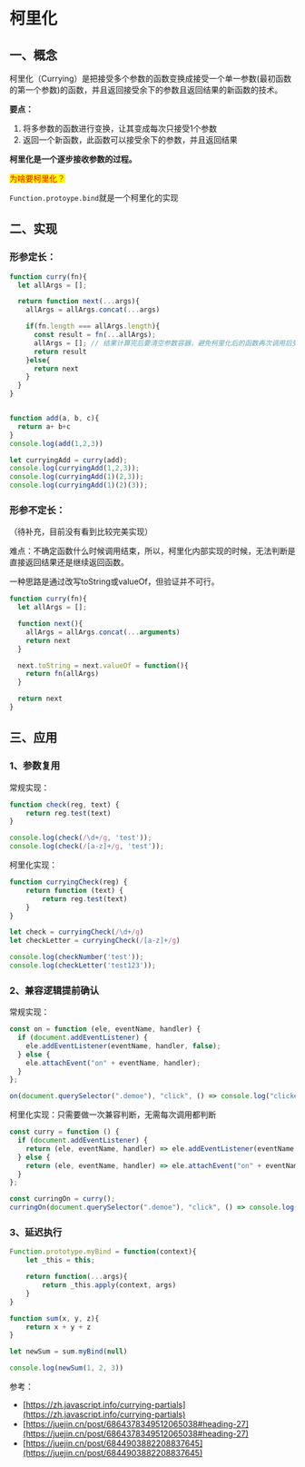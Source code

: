 # 柯里化

## &#x20;一、概念

柯里化（Currying）是把接受多个参数的函数变换成接受一个单一参数(最初函数的第一个参数)的函数，并且返回接受余下的参数且返回结果的新函数的技术。

**要点：**

1. 将多参数的函数进行变换，让其变成每次只接受1个参数
2. 返回一个新函数，此函数可以接受余下的参数，并且返回结果

**柯里化是一个逐步接收参数的过程。**



<mark style="color:red;">为啥要柯里化？</mark>

`Function.protoype.bind`就是一个柯里化的实现



## 二、实现

### 形参定长：

```javascript
function curry(fn){
  let allArgs = [];

  return function next(...args){
    allArgs = allArgs.concat(...args)

    if(fn.length === allArgs.length){
      const result = fn(...allArgs);
      allArgs = []; // 结果计算完后要清空参数容器，避免柯里化后的函数再次调用后受影响
      return result
    }else{
      return next
    }
  }
}


function add(a, b, c){
  return a+ b+c
}
console.log(add(1,2,3))

let curryingAdd = curry(add);
console.log(curryingAdd(1,2,3));
console.log(curryingAdd(1)(2,3));
console.log(curryingAdd(1)(2)(3));
```



### 形参不定长：

（待补充，目前没有看到比较完美实现）

难点：不确定函数什么时候调用结束，所以，柯里化内部实现的时候，无法判断是直接返回结果还是继续返回函数。

一种思路是通过改写toString或valueOf，但验证并不可行。

```javascript
function curry(fn){
  let allArgs = [];

  function next(){
    allArgs = allArgs.concat(...arguments)
    return next
  }

  next.toString = next.valueOf = function(){
    return fn(allArgs)
  }

  return next
}
```



## 三、应用

### 1、参数复用

常规实现：

```javascript
function check(reg, text) {
    return reg.test(text)
}

console.log(check(/\d+/g, 'test'));
console.log(check(/[a-z]+/g, 'test'));
```

柯里化实现：

```javascript
function curryingCheck(reg) {
    return function (text) {
        return reg.test(text)
    }
}

let check = curryingCheck(/\d+/g)
let checkLetter = curryingCheck(/[a-z]+/g)

console.log(checkNumber('test'));
console.log(checkLetter('test123'));
```

### 2、兼容逻辑提前确认

常规实现：

```javascript
const on = function (ele, eventName, handler) {
  if (document.addEventListener) {
    ele.addEventListener(eventName, handler, false);
  } else {
    ele.attachEvent("on" + eventName, handler);
  }
};

on(document.querySelector(".demoe"), "click", () => console.log("clicked"));
```

柯里化实现：只需要做一次兼容判断，无需每次调用都判断

```javascript
const curry = function () {
  if (document.addEventListener) {
    return (ele, eventName, handler) => ele.addEventListener(eventName, handler, false);
  } else {
    return (ele, eventName, handler) => ele.attachEvent("on" + eventName, handler);
  }
};

const curringOn = curry();
curringOn(document.querySelector(".demoe"), "click", () => console.log("clicked"));
```

### 3、延迟执行

```javascript
Function.prototype.myBind = function(context){
    let _this = this;

    return function(...args){
        return _this.apply(context, args)
    }
}

function sum(x, y, z){
    return x + y + z
}

let newSum = sum.myBind(null)

console.log(newSum(1, 2, 3))
```



参考：

* [https://zh.javascript.info/currying-partials](https://zh.javascript.info/currying-partials)
* [https://juejin.cn/post/6864378349512065038#heading-27](https://juejin.cn/post/6864378349512065038#heading-27)
* [https://juejin.cn/post/6844903882208837645](https://juejin.cn/post/6844903882208837645)
